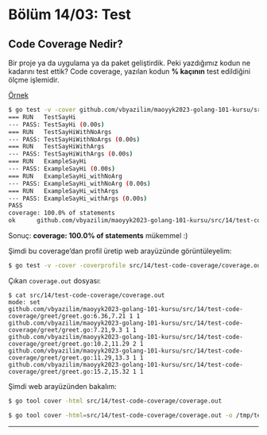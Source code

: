 # Bölüm 14/03: Test

## Code Coverage Nedir?

Bir proje ya da uygulama ya da paket geliştirdik. Peki yazdığımız kodun ne
kadarını test ettik? Code coverage, yazılan kodun **% kaçının** test
edildiğini ölçme işlemidir.

[Örnek](../../src/14/test-code-coverage)

```bash
$ go test -v -cover github.com/vbyazilim/maoyyk2023-golang-101-kursu/src/14/test-code-coverage/greet
=== RUN   TestSayHi
--- PASS: TestSayHi (0.00s)
=== RUN   TestSayHiWithNoArgs
--- PASS: TestSayHiWithNoArgs (0.00s)
=== RUN   TestSayHiWithArgs
--- PASS: TestSayHiWithArgs (0.00s)
=== RUN   ExampleSayHi
--- PASS: ExampleSayHi (0.00s)
=== RUN   ExampleSayHi_withNoArg
--- PASS: ExampleSayHi_withNoArg (0.00s)
=== RUN   ExampleSayHi_withArgs
--- PASS: ExampleSayHi_withArgs (0.00s)
PASS
coverage: 100.0% of statements
ok  	github.com/vbyazilim/maoyyk2023-golang-101-kursu/src/14/test-code-coverage/greet	0.273s	coverage: 100.0% of statements
```

Sonuç: **coverage: 100.0% of statements** mükemmel :)

Şimdi bu coverage’dan profil üretip web arayüzünde görüntüleyelim:

```bash
$ go test -v -cover -coverprofile src/14/test-code-coverage/coverage.out github.com/vbyazilim/maoyyk2023-golang-101-kursu/src/14/test-code-coverage/greet
```

Çıkan `coverage.out` dosyası:

```bah
$ cat src/14/test-code-coverage/coverage.out
mode: set
github.com/vbyazilim/maoyyk2023-golang-101-kursu/src/14/test-code-coverage/greet/greet.go:6.36,7.21 1 1
github.com/vbyazilim/maoyyk2023-golang-101-kursu/src/14/test-code-coverage/greet/greet.go:7.21,9.3 1 1
github.com/vbyazilim/maoyyk2023-golang-101-kursu/src/14/test-code-coverage/greet/greet.go:10.2,11.29 2 1
github.com/vbyazilim/maoyyk2023-golang-101-kursu/src/14/test-code-coverage/greet/greet.go:11.29,13.3 1 1
github.com/vbyazilim/maoyyk2023-golang-101-kursu/src/14/test-code-coverage/greet/greet.go:15.2,15.32 1 1
```

Şimdi web arayüzünden bakalım:

```bash
$ go tool cover -html src/14/test-code-coverage/coverage.out

$ go tool cover -html=src/14/test-code-coverage/coverage.out -o /tmp/test.html
```


---

